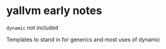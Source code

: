 # yallvm early notes

`dynamic` not included

Templates to stand in for generics and most uses of dynamic


